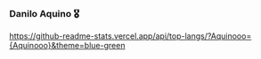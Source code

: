 
### Danilo Aquino 🎖️

https://github-readme-stats.vercel.app/api/top-langs/?Aquinooo={Aquinooo}&theme=blue-green
